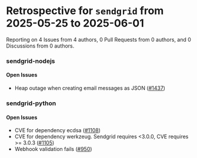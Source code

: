 # Retrospective for `sendgrid` from 2025-05-25 to 2025-06-01

Reporting on 4 Issues from 4 authors, 0 Pull Requests from 0 authors, and 0 Discussions from 0 authors.


### sendgrid-nodejs

#### Open Issues

- Heap outage when creating email messages as JSON ([#1437](https://github.com/sendgrid/sendgrid-nodejs/issues/1437))

### sendgrid-python

#### Open Issues

- CVE for dependency ecdsa ([#1108](https://github.com/sendgrid/sendgrid-python/issues/1108))
- CVE for dependency werkzeug. Sendgrid requires <3.0.0, CVE requires >= 3.0.3 ([#1105](https://github.com/sendgrid/sendgrid-python/issues/1105))
- Webhook validation fails ([#950](https://github.com/sendgrid/sendgrid-python/issues/950))